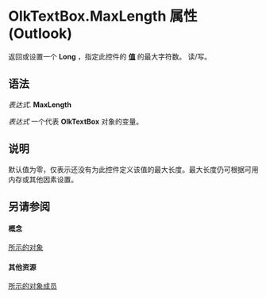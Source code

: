 
# OlkTextBox.MaxLength 属性 (Outlook)

返回或设置一个 **Long** ，指定此控件的 **[值](6c0efe12-7b85-344e-a14c-3e628b0a3877.md)** 的最大字符数。 读/写。


## 语法

 _表达式_. **MaxLength**

 _表达式_ 一个代表 **OlkTextBox** 对象的变量。


## 说明

默认值为零，仅表示还没有为此控件定义该值的最大长度。最大长度仍可根据可用内存或其他因素设置。


## 另请参阅


#### 概念


[所示的对象](8c9438bf-e20a-2f70-90ac-097cf09594ca.md)
#### 其他资源


[所示的对象成员](f4a5f9ea-15f7-164e-d7ca-77a0842105c8.md)